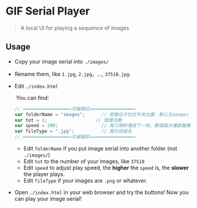 # GIF Serial Player
> A local UI for playing a sequence of images

## Usage

- Copy your image serial into `./images/`

- Rename them, like `1.jpg`, `2.jpg`，..., `37510.jpg`.

- Edit `./index.html`

  ​	You can find:

  ```javascript
  // ==================可编辑区=================
  var folderName = "images";      // 图像位于的文件夹位置，默认为images   
  var tot = 1;                  // 图像总数
  var speed = 200;                // 每几微秒播放下一帧，数值越大播放越慢
  var fileType = ".jpg";          // 图片后缀名
  // ==================可编辑区=================
  ```

  - Edit `folderName` if you put image serial into another folder (not `./images/`)
  - Edit `tot` to the number of your images, like `37510`
  - Edit `speed` to adjust play speed, the **higher** the `speed` is, the **slower** the player plays.
  - Edit `fileType` if your images are `.png` or whatever.

- Open `./index.html` in your web browser and try the buttons! Now you can play your image serial!